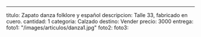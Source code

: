 ---
titulo: Zapato danza folklore y español
descripcion: Talle 33, fabricado en cuero.
cantidad: 1
categoria: Calzado
destino: Vender
precio: 3000
entrega: 
foto1: "/images/articulos/danza1.jpg"
foto2: 
foto3: 
